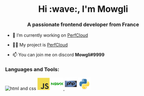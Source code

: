 <h1 align="center">Hi :wave:, I'm Mowgli</h1>
<h3 align="center">A passionate frontend developer from France</h3>

- :telescope: I’m currently working on [PerfCloud](https://perfcloud.fr)

- :man_technologist: My project is [PerfCloud](https://perfcloud.fr)

- :mailbox: You can join me on discord **Mowgli#9999**


<h3 align="left">Languages and Tools:</h3>
</a> <img src="https://www.maisonlambot.com/wp-content/uploads/2016/03/js-logo.png" alt="html and css" width="40" height="40"/> 
</a> <img src="https://raw.githubusercontent.com/devicons/devicon/master/icons/javascript/javascript-original.svg" alt="javascript" width="40" height="40"/> </a> <a <img src="https://raw.githubusercontent.com/devicons/devicon/master/icons/linux/linux-original.svg" alt="linux" width="40" height="40"/> </a> <a href="https://www.nginx.com" target="_blank" rel="noreferrer"> <img src="https://raw.githubusercontent.com/devicons/devicon/master/icons/nginx/nginx-original.svg" alt="nginx" width="40" height="40"/> </a> <img src="https://raw.githubusercontent.com/devicons/devicon/master/icons/php/php-original.svg" alt="php" width="40" height="40"/> </a> <img src="https://raw.githubusercontent.com/devicons/devicon/master/icons/python/python-original.svg" alt="python" width="40" height="40"/> </a>
